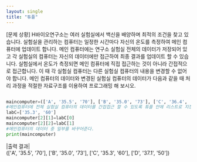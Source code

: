 ```yaml
---
layout: single
title: "튜플"
---
```


[문제 상황]
H바이오연구소는 여러 실험실에서 백신을 배양하며 최적의 조건을 찾고 있습니다. 
실험실을 관리하는 컴퓨터는 일정한 시간마다 자신의 온도를 측정하여 메인 컴퓨터에 업데이트 합니다. 
메인 컴퓨터에는 연구소 실험실 전체의 데이터가 저장되어 있고 각 실험실의 컴퓨터는 자신의 데이터에만 접근하여 최종 결과를 업데이트 할 수 있습니다. 
실험실에서 온도가 측정되면 메인 컴퓨터에 직접 접근하는 것이 아니라 간접적으로 접근합니다. 
이 때 각 실험실 컴퓨터는 다른 실험실 컴퓨터의 내용을 변경할 수 없어야 합니다. 
메인 컴퓨터의 데이터와 변경된 실험실 컴퓨터의 데이터가 다음과 같을 때 처리 과정을 적절한 자료구조를 이용하여 프로그래밍 해 보시오.

~~~ python

maincomputer=(['A', '35.5', '70'], ['B', '35.0', '73'], ['C', '36.4', '66'], ['D', '37.1', '50'])
#메인컴퓨터에 전체 실험실 컴퓨터의 데이터를 간접접근 할 수 있도록 튜플 안에 리스트로 지정해준다.
labC=['35.3', '60']
maincomputer[2][1]=labC[0]
maincomputer[2][2]=labC[1]
#메인컴퓨터의 데이터 중 일부를 바꾸어준다.
print(maincomputer)

~~~
|출력 결과|  
(['A', '35.5', '70'], ['B', '35.0', '73'], ['C', '35.3', '60'], ['D', '37.1', '50'])
